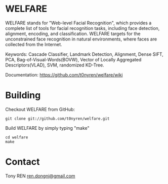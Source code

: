 WELFARE
=======

WELFARE stands for "Web-level Facial Recognition", which provides a complete list of tools for facial recognition tasks, including face detection, alignment, encoding, and classification. WELFARE targets for the unconstrained face recognition in natural environments, where faces are collected from the Internet.

Keywords: Cascade Classifier, Landmark Detection, Alignment, Dense SIFT, PCA, Bag-of-Visual-Words(BOVW), Vector of Locally Aggregated Descriptors(VLAD), SVM, randomized KD-Tree.

Documentation: https://github.com/t0nyren/welfare/wiki

Building
=====

Checkout WELFARE from GitHub:

    git clone git://github.com/t0nyren/welfare.git

Build WELFARE by simply typing "make"

    cd welfare
    make
    
Contact
=====
Tony REN ren.dongni@gmail.com

